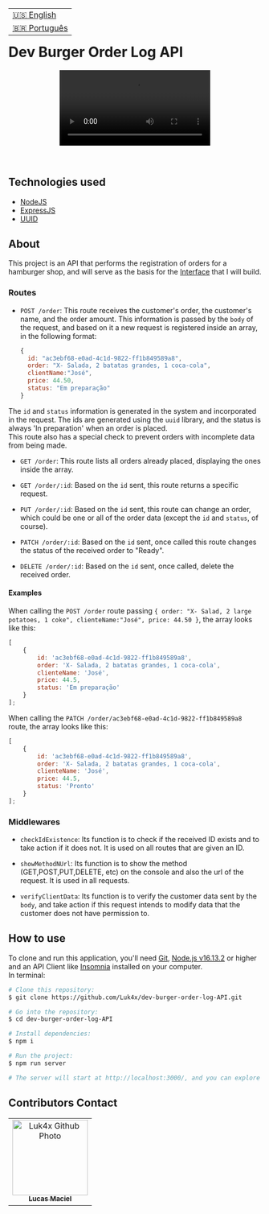 <table align="right">
  <tr>
    <td>
      <a href="readme-en.md">🇺🇸 English</a>
    </td>
  </tr>
  <tr>
    <td>
      <a href="README.md">🇧🇷 Português</a>
    </td>
  </tr>
</table>
<br>

# Dev Burger Order Log API
<p align="center">
  <video src="https://user-images.githubusercontent.com/86276393/165772574-ff4b0ddf-12ab-4430-a444-1531fbd85aca.mp4">
</p>
<br>

## Technologies used
- [NodeJS](https://nodejs.org)
- [ExpressJS](https://expressjs.com/)
- [UUID](https://www.uuidgenerator.net/)

## About
This project is an API that performs the registration of orders for a hamburger shop, and will serve as the basis for the [Interface]() that I will build.

### Routes
-   `POST /order`: This route receives the customer's order, the customer's name, and the order amount. This information is passed by the `body` of the request, and based on it a new request is registered inside an array, in the following format:
    
    ```js
    {
      id: "ac3ebf68-e0ad-4c1d-9822-ff1b849589a8",
      order: "X- Salada, 2 batatas grandes, 1 coca-cola",
      clientName:"José",
      price: 44.50,
      status: "Em preparação"
    }
    ```

  The `id` and `status` information is generated in the system and incorporated in the request. The ids are generated using the `uuid` library, and the status is always 'In preparation' when an order is placed.<br>
    This route also has a special check to prevent orders with incomplete data from being made.

-   `GET /order`: This route lists all orders already placed, displaying the ones inside the array.

-   `GET /order/:id`: Based on the `id` sent, this route returns a specific request.

-   `PUT /order/:id`: Based on the `id` sent, this route can change an order, which could be one or all of the order data (except the `id` and `status`, of course).

-   `PATCH /order/:id`: Based on the `id` sent, once called this route changes the status of the received order to "Ready".

-   `DELETE /order/:id`:  Based on the `id` sent, once called, delete the received order.

#### Examples
When calling the `POST /order` route passing `{ order: "X- Salad, 2 large potatoes, 1 coke", clienteName:"José", price: 44.50 }`, the array looks like this:

```js
[
    {
        id: 'ac3ebf68-e0ad-4c1d-9822-ff1b849589a8',
        order: 'X- Salada, 2 batatas grandes, 1 coca-cola',
        clienteName: 'José',
        price: 44.5,
        status: 'Em preparação'
    }
];
```

When calling the `PATCH /order/ac3ebf68-e0ad-4c1d-9822-ff1b849589a8` route, the array looks like this:

```js
[
    {
        id: 'ac3ebf68-e0ad-4c1d-9822-ff1b849589a8',
        order: 'X- Salada, 2 batatas grandes, 1 coca-cola',
        clienteName: 'José',
        price: 44.5,
        status: 'Pronto'
    }
];
```

### Middlewares
- `checkIdExistence`: Its function is to check if the received ID exists and to take action if it does not. It is used on all routes that are given an ID.

- `showMethodNUrl`: Its function is to show the method (GET,POST,PUT,DELETE, etc) on the console and also the url of the request. It is used in all requests.

- `verifyClientData`: Its function is to verify the customer data sent by the `body`, and take action if this request intends to modify data that the customer does not have permission to.

## How to use
To clone and run this application, you'll need [Git](https://git-scm.com/), [Node.js v16.13.2](https://nodejs.org/en/) or higher and an API Client like [Insomnia](https://insomnia.rest/) installed on your computer.<br>In terminal:

```bash
# Clone this repository:
$ git clone https://github.com/Luk4x/dev-burger-order-log-API.git

# Go into the repository:
$ cd dev-burger-order-log-API

# Install dependencies: 
$ npm i

# Run the project:
$ npm run server

# The server will start at http://localhost:3000/, and you can explore it using Insomnia.
```

## Contributors Contact
<table>
  <tr>
    <td align="center">
      <a href="https://www.linkedin.com/in/lucasmacielf/">
        <img src="https://avatars.githubusercontent.com/Luk4x" width="150px;" alt="Luk4x Github Photo"/><br>
        <sub>
          <b>Lucas Maciel</b>
        </sub>
      </a>
    </td>
  </tr>
</table>
